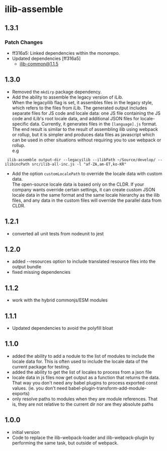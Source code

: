 # ilib-assemble

## 1.3.1

### Patch Changes

- ff316a5: Linked dependencies within the monorepo.
- Updated dependencies [ff316a5]
  - ilib-common@1.1.5

## 1.3.0

- Removed the `mkdirp` package dependency.
- Add the ability to assemble the legacy version of iLib.  
   When the legacyilib flag is set, it assembles files in the legacy style, which refers to the files from iLib. The generated output includes separate files for JS code and locale data: one JS file containing the JS code and iLib's root locale data, and additional JSON files for
  locale-specific data. Currently, it generates files in the `[language].js` format.  
   The end result is similar to the result of assembling ilib using webpack or rollup, but it is simpler and produces data files as javascript which can be used in other situations without requiring you to use webpack or rollup.  
  e.g

```
 ilib-assemble output-dir --legacyilib --ilibPath ~/Source/develop/ --ilibincPath src/ilib-all-inc.js -l "af-ZA,am-ET,ko-KR"
```

- Add the option `customLocalePath` to override the locale data with custom data.  
  The open-source locale data is based only on the CLDR. If your company wants override certain settings, it can create custom JSON locale data in the same format and the same locale hierarchy as the ilib files, and any data in the custom files will override the parallel data from CLDR.

## 1.2.1

- converted all unit tests from nodeunit to jest

## 1.2.0

- added --resources option to include translated resource files into the
  output bundle
- fixed missing dependencies

## 1.1.2

- work with the hybrid commonjs/ESM modules

## 1.1.1

- Updated dependencies to avoid the polyfill bloat

## 1.1.0

- added the ability to add a nodule to the list of modules to include the locale
  data for. This is often used to include the locale data of the current
  package for testing.
- added the ability to get the list of locales to process from a json file
- locale data in js files now get output as a function that returns the data. That
  way you don't need any babel plugins to process exported const values.
  (ie. you don't need babel-plugin-transform-add-module-exports)
- only resolve paths to modules when they are module references. That is, they are
  not relative to the current dir nor are they absolute paths

## 1.0.0

- initial version
- Code to replace the ilib-webpack-loader and ilib-webpack-plugin by
  performing the same task, but outside of webpack.
